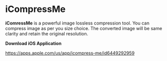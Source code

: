 # iCompressMe
**iComressMe** is a powerful image lossless compression tool. You can compress image as per you size choice. The converted image will be same clarity and retain the original resolution.

**Download iOS Application**

https://apps.apple.com/us/app/icompress-me/id6449292959
